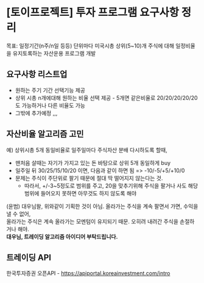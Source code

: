 # [토이프로젝트] 투자 프로그램 요구사항 정리
목표: 일정기간(n주/n일 등등) 단위마다 미국시총 상위(5~10)개 주식에 대해 일정비율을 유지토록하는 자산운용 프로그램 개발  

## 요구사항 리스트업   
* 원하는 주기 기간 선택기능 제공
* 상위 시총 n개에대해 원하는 비율 선택 제공 - 5개면 같은비율로 20/20/20/20/20 도 가능하거나 다른 비율도 가능
* 그밖에 추가예정 ,,,

## 자산비율 알고리즘 고민
예) 상위시총 5개 동일비율로 일주일마다 주식자산 분배 다시하도록 할때, 
* 맨처음 살때는 자기가 가지고 있는 돈 바탕으로 상위 5개 동일하게 buy
* 일주일 뒤 30/25/15/10/20 이면, 다음과 같이 하면 됨 => -10/-5/+5/+10/0
* 문제는 주식이 주단위로 팔기 때문에 절대 딱 떨어지지 않는다는 것.  
  * 따라서, +/-3~5정도로 범위를 주고, 20을 맞추기위해 주식을 팔거나 사도 해당 범위에 들어오지 못하면 아무것도 하지 않도록 해야
    
(윤범) 대우님왈, 위와같이 기획한 것이 아님. 올라가는 주식을 계속 팔면서 가면, 수익을 낼 수 없어,   
올라가는 주식은 계속 올라가는 모멘텀이 유지되기 때문. 오히려 내려간 주식을 손절하거나 해야.   
**대우님, 트레이딩 알고리즘 아이디어 부탁드립니다.**
 
## 트레이딩 API 
한국투자증권 오픈API - https://apiportal.koreainvestment.com/intro

